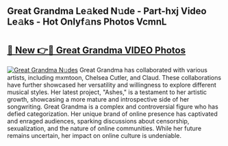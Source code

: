 ## Great Grandma Le𝚊ked N𝚞de - Part-hxj Video Le𝚊ks - Hot Onlyf𝚊ns Photos VcmnL

# <h2><a href="http://ac25910.deff.icu/?id=Great+Grandma">🔗 New 👉🔴 Great Grandma VIDEO Photos</a></h2>

[![Great Grandma N𝚞des](https://i.imgur.com/rIISA9y.gif)](http://ac25910.deff.icu/?id=Great+Grandma)
Great Grandma has collaborated with various artists, including mxmtoon, Chelsea Cutler, and Claud. These collaborations have further showcased her versatility and willingness to explore different musical styles. Her latest project, "Ashes," is a testament to her artistic growth, showcasing a more mature and introspective side of her songwriting. Great Grandma is a complex and controversial figure who has defied categorization. Her unique brand of online presence has captivated and enraged audiences, sparking discussions about censorship, sexualization, and the nature of online communities. While her future remains uncertain, her impact on online culture is undeniable.
